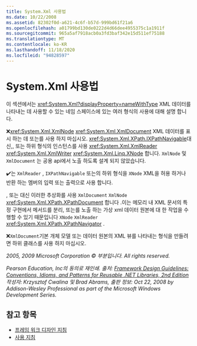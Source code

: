 ```yaml
---
title: System.Xml 사용법
ms.date: 10/22/2008
ms.assetid: 82302f0d-a621-4c6f-b57d-999bd61f21a6
ms.openlocfilehash: a01799bd130de0222d4d66dee4955375c1a1911f
ms.sourcegitcommit: 965a5af7918acb0a3fd3baf342e15d511ef75188
ms.translationtype: MT
ms.contentlocale: ko-KR
ms.lasthandoff: 11/18/2020
ms.locfileid: "94828597"
---
```

# <a name="systemxml-usage"></a>System.Xml 사용법
이 섹션에서는 <xref:System.Xml?displayProperty=nameWithType> XML 데이터를 나타내는 데 사용할 수 있는 네임 스페이스에 있는 여러 형식의 사용에 대해 설명 합니다.

 ❌<xref:System.Xml.XmlNode> <xref:System.Xml.XmlDocument> XML 데이터를 표시 하는 데 또는를 사용 하지 마십시오. <xref:System.Xml.XPath.IXPathNavigable>대신,, 또는 하위 형식의 인스턴스를 사용 <xref:System.Xml.XmlReader> <xref:System.Xml.XmlWriter> <xref:System.Xml.Linq.XNode> 합니다. `XmlNode` 및 `XmlDocument` 는 공용 api에서 노출 하도록 설계 되지 않았습니다.

 ✔️는 `XmlReader` , `IXPathNavigable` 또는의 하위 형식을 `XNode` XML을 허용 하거나 반환 하는 멤버의 입력 또는 출력으로 사용 합니다.

 , 또는 대신 이러한 추상화를 사용 `XmlDocument` `XmlNode` <xref:System.Xml.XPath.XPathDocument> 합니다 .이는 메모리 내 XML 문서의 특정 구현에서 메서드를 분리, 또는를 노출 하는 가상 xml 데이터 원본에 대 한 작업을 수행할 수 있기 때문입니다 `XNode` `XmlReader` <xref:System.Xml.XPath.XPathNavigator> .

 ❌`XmlDocument`기본 개체 모델 또는 데이터 원본의 XML 뷰를 나타내는 형식을 만들려면 하위 클래스를 사용 하지 마십시오.

 *2005, 2009 Microsoft Corporation © 부분입니다. All rights reserved.*

 *Pearson Education, Inc의 동의로 재인쇄. 출처: [Framework Design Guidelines: Conventions, Idioms, and Patterns for Reusable .NET Libraries, 2nd Edition](https://www.informit.com/store/framework-design-guidelines-conventions-idioms-and-9780321545619) 작성자: Krzysztof Cwalina 및 Brad Abrams, 출판 정보: Oct 22, 2008 by Addison-Wesley Professional as part of the Microsoft Windows Development Series.*

## <a name="see-also"></a>참고 항목

- [프레임 워크 디자인 지침](index.md)
- [사용 지침](usage-guidelines.md)
